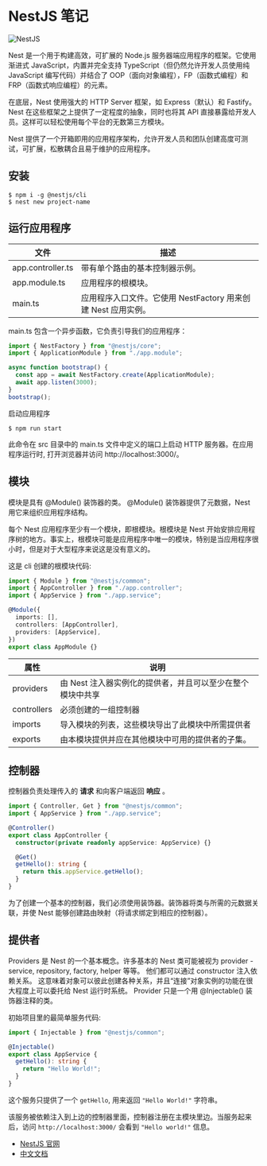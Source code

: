 # NestJS 笔记

![NestJS](../assets/nestjs_cat.png)

Nest 是一个用于构建高效，可扩展的 Node.js 服务器端应用程序的框架。它使用渐进式 JavaScript，内置并完全支持 TypeScript（但仍然允许开发人员使用纯 JavaScript 编写代码）并结合了 OOP（面向对象编程），FP（函数式编程）和 FRP（函数式响应编程）的元素。

在底层，Nest 使用强大的 HTTP Server 框架，如 Express（默认）和 Fastify。Nest 在这些框架之上提供了一定程度的抽象，同时也将其 API 直接暴露给开发人员。这样可以轻松使用每个平台的无数第三方模块。

Nest 提供了一个开箱即用的应用程序架构，允许开发人员和团队创建高度可测试，可扩展，松散耦合且易于维护的应用程序。

## 安装

```shell
$ npm i -g @nestjs/cli
$ nest new project-name
```

## 运行应用程序

| 文件              | 描述                                                          |
| ----------------- | ------------------------------------------------------------- |
| app.controller.ts | 带有单个路由的基本控制器示例。                                |
| app.module.ts     | 应用程序的根模块。                                            |
| main.ts           | 应用程序入口文件。它使用 NestFactory 用来创建 Nest 应用实例。 |

main.ts 包含一个异步函数，它负责引导我们的应用程序：

```ts
import { NestFactory } from "@nestjs/core";
import { ApplicationModule } from "./app.module";

async function bootstrap() {
  const app = await NestFactory.create(ApplicationModule);
  await app.listen(3000);
}
bootstrap();
```

启动应用程序

```shell
$ npm run start
```

此命令在 src 目录中的 main.ts 文件中定义的端口上启动 HTTP 服务器。在应用程序运行时, 打开浏览器并访问 http://localhost:3000/。

## 模块

模块是具有 @Module() 装饰器的类。 @Module() 装饰器提供了元数据，Nest 用它来组织应用程序结构。

每个 Nest 应用程序至少有一个模块，即根模块。根模块是 Nest 开始安排应用程序树的地方。事实上，根模块可能是应用程序中唯一的模块，特别是当应用程序很小时，但是对于大型程序来说这是没有意义的。

这是 cli 创建的根模块代码:

```ts
import { Module } from "@nestjs/common";
import { AppController } from "./app.controller";
import { AppService } from "./app.service";

@Module({
  imports: [],
  controllers: [AppController],
  providers: [AppService],
})
export class AppModule {}
```

| 属性        | 说明                                                       |
| ----------- | ---------------------------------------------------------- |
| providers   | 由 Nest 注入器实例化的提供者，并且可以至少在整个模块中共享 |
| controllers | 必须创建的一组控制器                                       |
| imports     | 导入模块的列表，这些模块导出了此模块中所需提供者           |
| exports     | 由本模块提供并应在其他模块中可用的提供者的子集。           |

## 控制器

控制器负责处理传入的 **请求** 和向客户端返回 **响应** 。

```ts
import { Controller, Get } from "@nestjs/common";
import { AppService } from "./app.service";

@Controller()
export class AppController {
  constructor(private readonly appService: AppService) {}

  @Get()
  getHello(): string {
    return this.appService.getHello();
  }
}
```

为了创建一个基本的控制器，我们必须使用装饰器。装饰器将类与所需的元数据关联，并使 Nest 能够创建路由映射（将请求绑定到相应的控制器）。

## 提供者

Providers 是 Nest 的一个基本概念。许多基本的 Nest 类可能被视为 provider - service, repository, factory, helper 等等。 他们都可以通过 constructor 注入依赖关系。 这意味着对象可以彼此创建各种关系，并且“连接”对象实例的功能在很大程度上可以委托给 Nest 运行时系统。 Provider 只是一个用 @Injectable() 装饰器注释的类。

初始项目里的最简单服务代码:

```ts
import { Injectable } from "@nestjs/common";

@Injectable()
export class AppService {
  getHello(): string {
    return "Hello World!";
  }
}
```

这个服务只提供了一个 `getHello`, 用来返回 `"Hello World!"` 字符串。

该服务被依赖注入到上边的控制器里面，控制器注册在主模块里边。当服务起来后，访问 `http://localhost:3000/` 会看到 `"Hello world!"` 信息。

- [NestJS 官网](https://nestjs.com/)
- [中文文档](https://docs.nestjs.cn/6/introduction)
